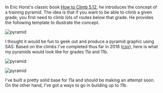 In Eric Horst's classic book [How to Climb 5.12](https://www.amazon.com/How-Climb-5-12/dp/0762770295), he introduces the concept of a training pyramid. The idea is that if you want to be able to climb a given grade, you first need to climb lots of routes below that grade. He provides the following template to illustrate the concept.

![pyramid](http://3.bp.blogspot.com/-z2E8lq3uMQ0/UdL99TcdH4I/AAAAAAAACc4/7rejj6l0uBs/s640/ClimbingPyramidExam.jpg)

I thought it would be fun to geek out and produce a pyramid graphic using SAS. Based on the climbs I've completed thus far in 2018 ([csv](https://github.com/srosanba/pyramid/blob/master/ticks.csv)), here is what my pyramids would look like for grades 11a and 11b.

![pyramid](https://github.com/srosanba/pyramid/blob/master/pyr11a.png)

![pyramid](https://github.com/srosanba/pyramid/blob/master/pyr11b.png)

I've built a pretty solid base for 11a and should be making an attempt soon. On the other hand, I've got a ways to go in building up to 11b.
